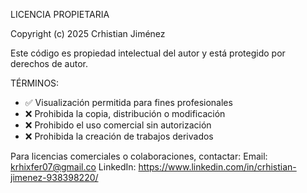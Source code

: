 LICENCIA PROPIETARIA

Copyright (c) 2025 Crhistian Jiménez

Este código es propiedad intelectual del autor y está protegido por derechos de autor.

TÉRMINOS:
- ✅ Visualización permitida para fines profesionales
- ❌ Prohibida la copia, distribución o modificación
- ❌ Prohibido el uso comercial sin autorización
- ❌ Prohibida la creación de trabajos derivados

Para licencias comerciales o colaboraciones, contactar:
Email: krhixfer07@gmail.co
LinkedIn: https://www.linkedin.com/in/crhistian-jimenez-938398220/